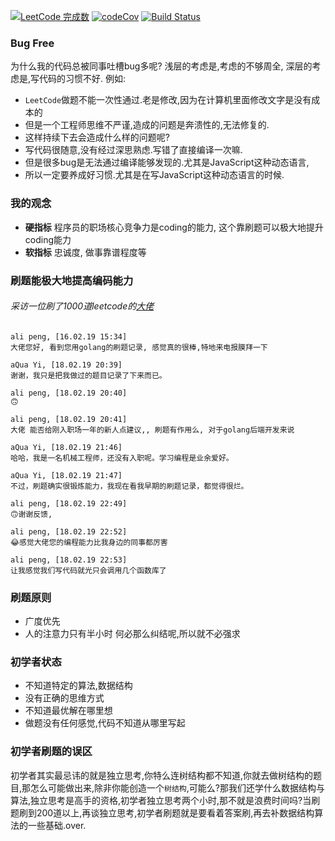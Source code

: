 [![LeetCode 完成数](https://img.shields.io/badge/pengliheng-7-blue.svg)](https://leetcode.com/pengliheng/)
[![codeCov](https://codecov.io/gh/pengliheng/leetcode/branch/master/graph/badge.svg)](https://codecov.io/gh/pengliheng/leetcode)
[![Build Status](https://www.travis-ci.org/pengliheng/leetcode.svg?branch=master)](https://www.travis-ci.org/pengliheng/leetcode)

### Bug Free
为什么我的代码总被同事吐槽bug多呢?
浅层的考虑是,考虑的不够周全,
深层的考虑是,写代码的习惯不好.
例如:
- `LeetCode`做题不能一次性通过.老是修改,因为在计算机里面修改文字是没有成本的
- 但是一个工程师思维不严谨,造成的问题是奔溃性的,无法修复的.
- 这样持续下去会造成什么样的问题呢?
- 写代码很随意,没有经过深思熟虑.写错了直接编译一次嘛.
- 但是很多bug是无法通过编译能够发现的.尤其是JavaScript这种动态语言,
- 所以一定要养成好习惯.尤其是在写JavaScript这种动态语言的时候.

### 我的观念
- **硬指标** 程序员的职场核心竞争力是coding的能力, 这个靠刷题可以极大地提升coding能力
- **软指标** 忠诚度, 做事靠谱程度等


### 刷题能极大地提高编码能力
###### 采访一位刷了1000道leetcode的[大佬](https://github.com/aQuaYi/LeetCode-in-Go)
```
ali peng, [16.02.19 15:34]
大佬您好, 看到您用golang的刷题记录, 感觉真的很棒,特地来电报膜拜一下

aQua Yi, [18.02.19 20:39]
谢谢，我只是把我做过的题目记录了下来而已。

ali peng, [18.02.19 20:40]
🙃

ali peng, [18.02.19 20:41]
大佬 能否给刚入职场一年的新人点建议,, 刷题有作用么, 对于golang后端开发来说

aQua Yi, [18.02.19 21:46]
哈哈，我是一名机械工程师，还没有入职呢。学习编程是业余爱好。

aQua Yi, [18.02.19 21:47]
不过，刷题确实很锻炼能力，我现在看我早期的刷题记录，都觉得很烂。

ali peng, [18.02.19 22:49]
🙃谢谢反馈,

ali peng, [18.02.19 22:52]
😂感觉大佬您的编程能力比我身边的同事都厉害

ali peng, [18.02.19 22:53]
让我感觉我们写代码就光只会调用几个函数库了
```

### 刷题原则
- 广度优先
- 人的注意力只有半小时 何必那么纠结呢,所以就不必强求


### 初学者状态
  - 不知道特定的算法,数据结构
  - 没有正确的思维方式
  - 不知道最优解在哪里想
  - 做题没有任何感觉,代码不知道从哪里写起


### 初学者刷题的误区
初学者其实最忌讳的就是独立思考,你特么连树结构都不知道,你就去做树结构的题目,那怎么可能做出来,除非你能创造一个`树结构`,可能么?那我们还学什么数据结构与算法,独立思考是高手的资格,初学者独立思考两个小时,那不就是浪费时间吗?当刷题刷到200道以上,再谈独立思考,初学者刷题就是要看着答案刷,再去补数据结构算法的一些基础.over.